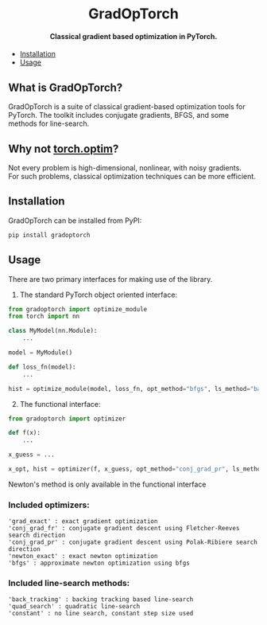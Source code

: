 <div align="center">

# GradOpTorch

#### Classical gradient based optimization in PyTorch.

</div>

- [Installation](#installation)
- [Usage](#usage)

## What is GradOpTorch?

GradOpTorch is a suite of classical gradient-based optimization tools for
PyTorch. The toolkit includes conjugate gradients, BFGS, and some
methods for line-search.

## Why not [torch.optim](https://pytorch.org/docs/stable/optim.html)?

Not every problem is high-dimensional, nonlinear, with noisy gradients.  
For such problems, classical optimization techniques
can be more efficient.

## Installation

GradOpTorch can be installed from PyPI:

```bash
pip install gradoptorch
```

## Usage

There are two primary interfaces for making use of the library.

1. The standard PyTorch object oriented interface:

```python
from gradoptorch import optimize_module
from torch import nn

class MyModel(nn.Module):
    ...

model = MyModule()

def loss_fn(model):
    ...

hist = optimize_module(model, loss_fn, opt_method="bfgs", ls_method="back_tracking")
```

2. The functional interface:

```python
from gradoptorch import optimizer

def f(x):
    ...

x_guess = ...

x_opt, hist = optimizer(f, x_guess, opt_method="conj_grad_pr", ls_method="quad_search")
```

Newton's method is only available in the functional interface

### Included optimizers:

    'grad_exact' : exact gradient optimization
    'conj_grad_fr' : conjugate gradient descent using Fletcher-Reeves search direction
    'conj_grad_pr' : conjugate gradient descent using Polak-Ribiere search direction
    'newton_exact' : exact newton optimization
    'bfgs' : approximate newton optimization using bfgs

### Included line-search methods:

    'back_tracking' : backing tracking based line-search
    'quad_search' : quadratic line-search
    'constant' : no line search, constant step size used
